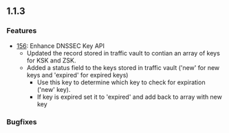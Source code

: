 ## 1.1.3

### Features
- [156](https://github.com/Comcast/traffic_control/issues/156): Enhance DNSSEC Key API
	- Updated the record stored in traffic vault to contian an array of keys for KSK and ZSK.
	- Added a status field to the keys stored in traffic vault ('new' for new keys and 'expired' for expired keys)
		- Use this key to determine which key to check for expiration ('new' key).
		- If key is expired set it to 'expired' and add back to array with new key


### Bugfixes
